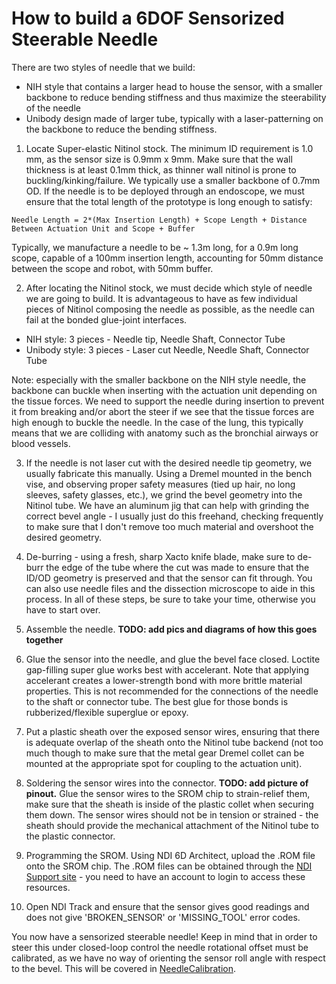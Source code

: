 # How to build a 6DOF Sensorized Steerable Needle

There are two styles of needle that we build:
 - NIH style that contains a larger head to house the sensor, with a smaller backbone to reduce bending stiffness and thus maximize the steerability of the needle
 - Unibody design made of larger tube, typically with a laser-patterning on the backbone to reduce the bending stiffness.

1. Locate Super-elastic Nitinol stock. The minimum ID requirement is 1.0 mm, as the sensor size is 0.9mm x 9mm. Make sure that the wall thickness is at least 0.1mm thick, as thinner wall nitinol is prone to buckling/kinking/failure. We typically use a smaller backbone of 0.7mm OD. If the needle is to be deployed through an endoscope, we must ensure that the total length of the prototype is long enough to satisfy:

```
Needle Length = 2*(Max Insertion Length) + Scope Length + Distance Between Actuation Unit and Scope + Buffer
```

Typically, we manufacture a needle to be ~ 1.3m long, for a 0.9m long scope, capable of a 100mm insertion length, accounting for 50mm distance between the scope and robot, with 50mm buffer.

2. After locating the Nitinol stock, we must decide which style of needle we are going to build. It is advantageous to have as few individual pieces of Nitinol composing the needle as possible, as the needle can fail at the bonded glue-joint interfaces.
- NIH style: 3 pieces - Needle tip, Needle Shaft, Connector Tube
- Unibody style: 3 pieces - Laser cut Needle, Needle Shaft, Connector Tube

Note: especially with the smaller backbone on the NIH style needle, the backbone can buckle when inserting with the actuation unit depending on the tissue forces. We need to support the needle during insertion to prevent it from breaking and/or abort the steer if we see that the tissue forces are high enough to buckle the needle. In the case of the lung, this typically means that we are colliding with anatomy such as the bronchial airways or blood vessels.

3. If the needle is not laser cut with the desired needle tip geometry, we usually fabricate this manually. Using a Dremel mounted in the bench vise, and observing proper safety measures (tied up hair, no long sleeves, safety glasses, etc.), we grind the bevel geometry into the Nitinol tube. We have an aluminum jig that can help with grinding the correct bevel angle - I usually just do this freehand, checking frequently to make sure that I don't remove too much material and overshoot the desired geometry.

4. De-burring - using a fresh, sharp Xacto knife blade, make sure to de-burr the edge of the tube where the cut was made to ensure that the ID/OD geometry is preserved and that the sensor can fit through. You can also use needle files and the dissection microscope to aide in this process. In all of these steps, be sure to take your time, otherwise you have to start over.

5. Assemble the needle. **TODO: add pics and diagrams of how this goes together**

6. Glue the sensor into the needle, and glue the bevel face closed. Loctite gap-filling super glue works best with accelerant. Note that applying accelerant creates a lower-strength bond with more brittle material properties. This is not recommended for the connections of the needle to the shaft or connector tube. The best glue for those bonds is rubberized/flexible superglue or epoxy.

7. Put a plastic sheath over the exposed sensor wires, ensuring that there is adequate overlap of the sheath onto the Nitinol tube backend (not too much though to make sure that the metal gear Dremel collet can be mounted at the appropriate spot for coupling to the actuation unit).

8. Soldering the sensor wires into the connector. **TODO: add picture of pinout.** Glue the sensor wires to the SROM chip to strain-relief them, make sure that the sheath is inside of the plastic collet when securing them down. The sensor wires should not be in tension or strained - the sheath should provide the mechanical attachment of the Nitinol tube to the plastic connector.

9. Programming the SROM. Using NDI 6D Architect, upload the .ROM file onto the SROM chip. The .ROM files can be obtained through the [NDI Support site](https://support.ndigital.com/s/) - you need to have an account to login to access these resources.

10. Open NDI Track and ensure that the sensor gives good readings and does not give 'BROKEN_SENSOR' or 'MISSING_TOOL' error codes.

You now have a sensorized steerable needle! Keep in mind that in order to steer this under closed-loop control the needle rotational offset must be calibrated, as we have no way of orienting the sensor roll angle with respect to the bevel. This will be covered in [NeedleCalibration](NeedleCalibration.md).
